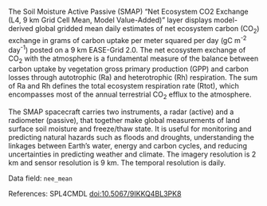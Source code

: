 The Soil Moisture Active Passive (SMAP) “Net Ecosystem CO2 Exchange (L4, 9 km Grid Cell Mean, Model Value-Added)” layer displays model-derived global gridded mean daily estimates of net ecosystem carbon (CO<sub>2</sub>) exchange in grams of carbon uptake per meter squared per day (gC m<sup>-2</sup> day<sup>-1</sup>) posted on a 9 km EASE-Grid 2.0. The net ecosystem exchange of CO<sub>2</sub> with the atmosphere is a fundamental measure of the balance between carbon uptake by vegetation gross primary production (GPP) and carbon losses through autotrophic (Ra) and heterotrophic (Rh) respiration. The sum of Ra and Rh defines the total ecosystem respiration rate (Rtot), which encompasses most of the annual terrestrial CO<sub>2</sub> efflux to the atmosphere.

The SMAP spacecraft carries two instruments, a radar (active) and a radiometer (passive), that together make global measurements of land surface soil moisture and freeze/thaw state. It is useful for monitoring and predicting natural hazards such as floods and droughts, understanding the linkages between Earth’s water, energy and carbon cycles, and reducing uncertainties in predicting weather and climate. The imagery resolution is 2 km and sensor resolution is 9 km. The temporal resolution is daily.

Data field: `nee_mean`

References: SPL4CMDL [doi:10.5067/9IKKQ4BL3PK8](https://doi.org/10.5067/9IKKQ4BL3PK8)


